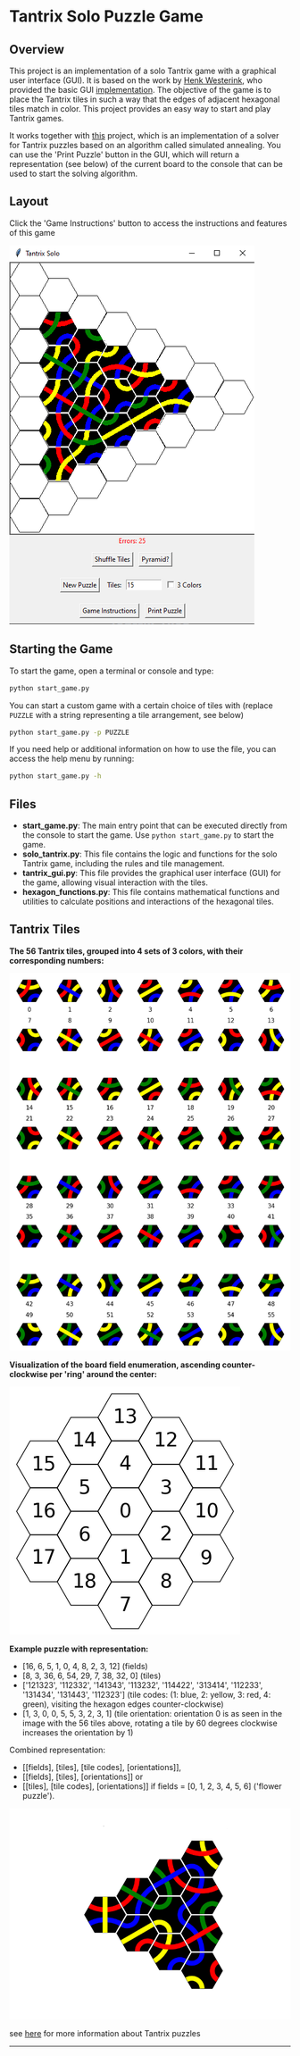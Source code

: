 
# Tantrix Solo Puzzle Game

## Overview

This project is an implementation of a solo Tantrix game with a graphical user interface (GUI). It is based on the work by [Henk Westerink](https://github.com/hwesterink), who provided the basic GUI [implementation](https://github.com/hwesterink/PythonCourseraRice). The objective of the game is to place the Tantrix tiles in such a way that the edges of adjacent hexagonal tiles match in color. This project provides an easy way to start and play Tantrix games.

It works together with [this](https://github.com/LE-428/Tantrix) project, which is an implementation of a solver for Tantrix puzzles based on an algorithm called simulated annealing. You can use the 'Print Puzzle' button in the GUI, which will return a representation (see below) of the current board to the console that can be used to start the solving algorithm.

## Layout

Click the 'Game Instructions' button to access the instructions and features of this game

![Tantrix GUI Layout](images/gui.png)

## Starting the Game

To start the game, open a terminal or console and type:

```bash
python start_game.py
```

You can start a custom game with a certain choice of tiles with (replace `PUZZLE` with a string representing a tile arrangement, see below)

```bash
python start_game.py -p PUZZLE
```

If you need help or additional information on how to use the file, you can access the help menu by running:

```bash
python start_game.py -h
```

## Files

- **start_game.py**: The main entry point that can be executed directly from the console to start the game. Use `python start_game.py` to start the game.
- **solo_tantrix.py**: This file contains the logic and functions for the solo Tantrix game, including the rules and tile management.
- **tantrix_gui.py**: This file provides the graphical user interface (GUI) for the game, allowing visual interaction with the tiles.
- **hexagon_functions.py**: This file contains mathematical functions and utilities to calculate positions and interactions of the hexagonal tiles.

## Tantrix Tiles

**The 56 Tantrix tiles, grouped into 4 sets of 3 colors, with their corresponding numbers:**

![Tantrix tiles enumeration](images/tiles.png)

**Visualization of the board field enumeration, ascending counter-clockwise per 'ring' around the center:**

![Board fields enumeration](images/field_enumeration.png)

**Example puzzle with representation:**

- [16, 6, 5, 1, 0, 4, 8, 2, 3, 12] (fields)
- [8, 3, 36, 6, 54, 29, 7, 38, 32, 0] (tiles)
- ['121323', '112332', '141343', '113232', '114422', '313414', '112233', '131434', '131443', '112323'] (tile codes: (1: blue, 2: yellow, 3: red, 4: green), visiting the hexagon edges counter-clockwise)
- [1, 3, 0, 0, 5, 5, 3, 2, 3, 1] (tile orientation: orientation 0 is as seen in the image with the 56 tiles above, rotating a tile by 60 degrees clockwise increases the orientation by 1)

Combined representation:

- [[fields], [tiles], [tile codes], [orientations]], 
- [[fields], [tiles], [orientations]] or 
- [[tiles], [tile codes], [orientations]] if fields = [0, 1, 2, 3, 4, 5, 6] ('flower puzzle').

![Pyramid with blue line](images/blue_pyramid.png)

see [here](https://www.jaapsch.net/puzzles/tantrix.htm) for more information about Tantrix puzzles

---
